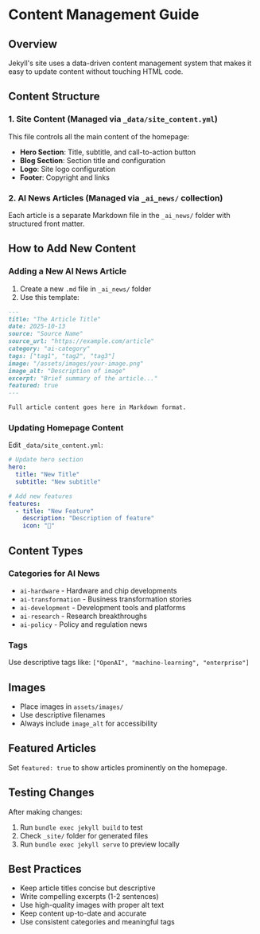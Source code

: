 # Content Management Guide

## Overview
Jekyll's site uses a data-driven content management system that makes it easy to update content without touching HTML code.

## Content Structure

### 1. Site Content (Managed via `_data/site_content.yml`)
This file controls all the main content of the homepage:

- **Hero Section**: Title, subtitle, and call-to-action button
- **Blog Section**: Section title and configuration
- **Logo**: Site logo configuration  
- **Footer**: Copyright and links

### 2. AI News Articles (Managed via `_ai_news/` collection)
Each article is a separate Markdown file in the `_ai_news/` folder with structured front matter.

## How to Add New Content

### Adding a New AI News Article
1. Create a new `.md` file in `_ai_news/` folder
2. Use this template:

```markdown
---
title: "The Article Title"
date: 2025-10-13
source: "Source Name"
source_url: "https://example.com/article"
category: "ai-category"
tags: ["tag1", "tag2", "tag3"]
image: "/assets/images/your-image.png"
image_alt: "Description of image"
excerpt: "Brief summary of the article..."
featured: true
---

Full article content goes here in Markdown format.
```

### Updating Homepage Content
Edit `_data/site_content.yml`:

```yaml
# Update hero section
hero:
  title: "New Title"
  subtitle: "New subtitle"

# Add new features
features:
  - title: "New Feature"
    description: "Description of feature"
    icon: "🔧"
```

## Content Types

### Categories for AI News
- `ai-hardware` - Hardware and chip developments
- `ai-transformation` - Business transformation stories
- `ai-development` - Development tools and platforms
- `ai-research` - Research breakthroughs
- `ai-policy` - Policy and regulation news

### Tags
Use descriptive tags like: `["OpenAI", "machine-learning", "enterprise"]`

## Images
- Place images in `assets/images/`
- Use descriptive filenames
- Always include `image_alt` for accessibility

## Featured Articles
Set `featured: true` to show articles prominently on the homepage.

## Testing Changes
After making changes:
1. Run `bundle exec jekyll build` to test
2. Check `_site/` folder for generated files
3. Run `bundle exec jekyll serve` to preview locally

## Best Practices
- Keep article titles concise but descriptive
- Write compelling excerpts (1-2 sentences)
- Use high-quality images with proper alt text
- Keep content up-to-date and accurate
- Use consistent categories and meaningful tags